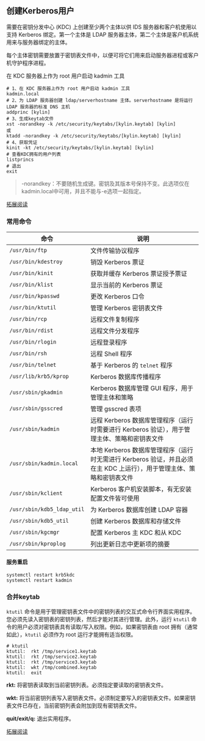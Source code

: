 ## 创建Kerberos用户

需要在密钥分发中心 (KDC) 上创建至少两个主体以供 IDS 服务器和客户机使用以支持 Kerberos 绑定。第一个主体是 LDAP 服务器主体，第二个主体是客户机系统用来与服务器绑定的主体。

每个主体密钥需要放置于密钥表文件中，以便可将它们用来启动服务器进程或客户机守护程序进程。

在 KDC 服务器上作为 root 用户启动 kadmin 工具

```shell
# 1、在 KDC 服务器上作为 root 用户启动 kadmin 工具
kadmin.local
# 2、为 LDAP 服务器创建 ldap/serverhostname 主体。serverhostname 是将运行 LDAP 服务器的标准 DNS 主机
addprinc [kylin]
# 3、生成keytab文件
xst -norandkey -k /etc/security/keytabs/[kylin.keytab] [kylin]
或
ktadd -norandkey -k /etc/security/keytabs/[kylin.keytab] [kylin]
# 4、获取凭证
kinit -kt /etc/security/keytabs/[kylin.keytab] [kylin]
# 查看KDC拥有的用户列表
listprincs
# 退出
exit
```

> -norandkey：不要随机生成键。密钥及其版本号保持不变。此选项仅在kadmin.local中可用，并且不能与-e选项一起指定。

[拓展阅读](https://web.mit.edu/kerberos/krb5-1.13/doc/admin/admin_commands/kadmin_local.html)

### 常用命令

| 命令                       | 说明                                                         |
| -------------------------- | ------------------------------------------------------------ |
| `/usr/bin/ftp`             | 文件传输协议程序                                             |
| `/usr/bin/kdestroy`        | 销毁 Kerberos 票证                                           |
| `/usr/bin/kinit`           | 获取并缓存 Kerberos 票证授予票证                             |
| `/usr/bin/klist`           | 显示当前的 Kerberos 票证                                     |
| `/usr/bin/kpasswd`         | 更改 Kerberos 口令                                           |
| `/usr/bin/ktutil`          | 管理 Kerberos 密钥表文件                                     |
| `/usr/bin/rcp`             | 远程文件复制程序                                             |
| `/usr/bin/rdist`           | 远程文件分发程序                                             |
| `/usr/bin/rlogin`          | 远程登录程序                                                 |
| `/usr/bin/rsh`             | 远程 Shell 程序                                              |
| `/usr/bin/telnet`          | 基于 Kerberos 的 `telnet` 程序                               |
| `/usr/lib/krb5/kprop`      | Kerberos 数据库传播程序                                      |
| `/usr/sbin/gkadmin`        | Kerberos 数据库管理 GUI 程序，用于管理主体和策略             |
| `/usr/sbin/gsscred`        | 管理 gsscred 表项                                            |
| `/usr/sbin/kadmin`         | 远程 Kerberos 数据库管理程序（运行时需要进行 Kerberos 验证），用于管理主体、策略和密钥表文件 |
| `/usr/sbin/kadmin.local`   | 本地 Kerberos 数据库管理程序（运行时无需进行 Kerberos 验证，并且必须在主 KDC 上运行），用于管理主体、策略和密钥表文件 |
| `/usr/sbin/kclient`        | Kerberos 客户机安装脚本，有无安装配置文件皆可使用            |
| `/usr/sbin/kdb5_ldap_util` | 为 Kerberos 数据库创建 LDAP 容器                             |
| `/usr/sbin/kdb5_util`      | 创建 Kerberos 数据库和存储文件                               |
| `/usr/sbin/kgcmgr`         | 配置 Kerberos 主 KDC 和从 KDC                                |
| `/usr/sbin/kproplog`       | 列出更新日志中更新项的摘要                                   |

#### 服务重启

```shell
systemctl restart krb5kdc
systemctl restart kadmin
```

### 合并keytab

`ktutil` 命令是用于管理密钥表文件中的密钥列表的交互式命令行界面实用程序。您必须先读入密钥表的密钥列表，然后才能对其进行管理。此外，运行 `ktutil` 命令的用户必须对密钥表具有读取/写入权限。例如，如果密钥表由 root 拥有（通常如此），`ktutil` 必须作为 root 运行才能拥有适当权限。

```shell
# ktutil
ktutil:  rkt /tmp/service1.keytab
ktutil:  rkt /tmp/service2.keytab
ktutil:  rkt /tmp/service3.keytab
ktutil:  wkt /tmp/combined.keytab
ktutil:  exit
```

**rkt:** 将密钥表读取到当前密钥列表。必须指定要读取的密钥表文件。

**wkt:** 将当前密钥列表写入密钥表文件。必须制定要写入的密钥表文件。如果密钥表文件已存在，当前密钥列表会附加到现有密钥表文件。

**quit/exit/q:** 退出实用程序。

[拓展阅读](https://docs.oracle.com/cd/E56344_01/html/E54075/ktutil-1.html)